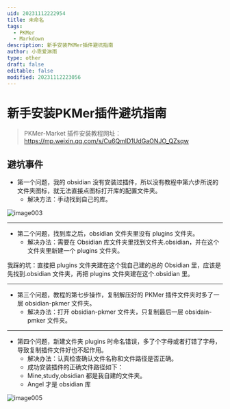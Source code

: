 ```yaml
---
uid: 20231112222954
title: 未命名
tags:
  - PKMer
  - Markdown
description: 新手安装PKMer插件避坑指南
author: 小乖爱淋雨
type: other
draft: false
editable: false
modified: 20231112223056
---
```


# 新手安装PKMer插件避坑指南

> PKMer-Market 插件安装教程网址：<https://mp.weixin.qq.com/s/Cu6QmlD1UdGaONJO_QZsqw>

## 避坑事件

- 第一个问题，我的 obsidian 没有安装过插件，所以没有教程中第六步所说的文件夹图标，就无法直接点图标打开库的配置文件夹。
	- 解决方法：手动找到自己的库。

![image003](https://cdn.pkmer.cn/images/image003.jpg!pkmer)

---

- 第二个问题，找到库之后，obsidian 文件夹里没有 plugins 文件夹。
	- 解决办法：需要在 Obsidian 库文件夹里找到文件夹.obsidian，并在这个文件夹里新建一个 plugins 文件夹。

我踩的坑：直接把 plugins 文件夹建在这个我自己建的总的 Obsidian 里，应该是先找到.obsidian 文件夹，再把 plugins 文件夹建在这个.obsidian 里。

---

- 第三个问题，教程的第七步操作，复制解压好的 PKMer 插件文件夹时多了一层 obsidian-pkmer 文件夹。
	- 解决办法：打开 obsidian-pkmer 文件夹，只复制最后一层 obsidain-pmker 文件夹。

---

- 第四个问题，新建文件夹 plugins 时命名错误，多了个字母或者打错了字母，导致复制插件文件好也不起作用。
	- 解决办法：认真检查确认文件名称和文件路径是否正确。
	- 成功安装插件的正确文件路径如下：
	- Mine,study,obsidian 都是我自建的文件夹。
	- Angel 才是 obsidian 库

![image005](https://cdn.pkmer.cn/images/image005.jpg!pkmer)